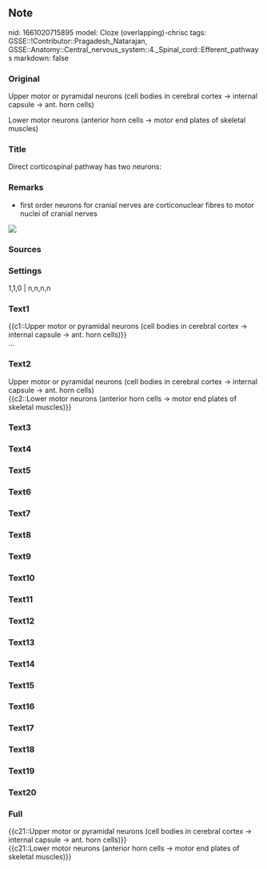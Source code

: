 ## Note
nid: 1661020715895
model: Cloze (overlapping)-chrisc
tags: GSSE::!Contributor::Pragadesh_Natarajan, GSSE::Anatomy::Central_nervous_system::4._Spinal_cord::Efferent_pathways
markdown: false

### Original
Upper motor or pyramidal neurons (cell bodies in cerebral cortex →
internal capsule → ant. horn cells)
<div>
  Lower motor neurons (anterior horn cells → motor end plates of
  skeletal muscles)
</div>

### Title
Direct corticospinal pathway has two neurons:

### Remarks
- first order neurons for cranial nerves are corticonuclear fibres
to motor nuclei of cranial nerves
<div><img src="67.png"></div>

### Sources


### Settings
1,1,0 | n,n,n,n

### Text1
<div>
  {{c1::Upper motor or pyramidal neurons (cell bodies in cerebral
  cortex → internal capsule → ant. horn cells)}}
</div>
<div>
  ...
</div>

### Text2
<div>
  Upper motor or pyramidal neurons (cell bodies in cerebral cortex
  → internal capsule → ant. horn cells)
</div>
<div>
  {{c2::Lower motor neurons (anterior horn cells → motor end
  plates of skeletal muscles)}}
</div>

### Text3


### Text4


### Text5


### Text6


### Text7


### Text8


### Text9


### Text10


### Text11


### Text12


### Text13


### Text14


### Text15


### Text16


### Text17


### Text18


### Text19


### Text20


### Full
<div>
  {{c21::Upper motor or pyramidal neurons (cell bodies in cerebral
  cortex → internal capsule → ant. horn cells)}}
</div>
<div>
  {{c21::Lower motor neurons (anterior horn cells → motor end
  plates of skeletal muscles)}}
</div>
